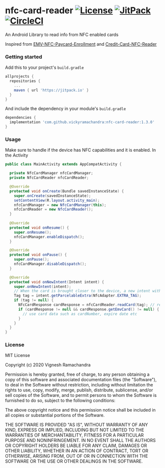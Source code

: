 # nfc-card-reader [![License](http://img.shields.io/:License-MIT-blue.svg)](https://opensource.org/licenses/MIT) [![JitPack](https://jitpack.io/v/vickyramachandra/nfc-card-reader.svg)](https://jitpack.io/#vickyramachandra/nfc-card-reader) [![CircleCI](https://circleci.com/gh/vickyramachandra/nfc-card-reader.svg?style=svg)](https://circleci.com/gh/vickyramachandra/nfc-card-reader)

An Android Library to read info from NFC enabled cards

Inspired from [EMV-NFC-Paycard-Enrollment](https://github.com/devnied/EMV-NFC-Paycard-Enrollment) and [Credit-Card-NFC-Reader](https://github.com/pro100svitlo/Credit-Card-NFC-Reader)

### Getting started
Add this to your project's `build.gradle`
```groovy
allprojects {
  repositories {
    ...
    maven { url 'https://jitpack.io' }
  }
}
```

And include the dependency in your module's `build.gradle`
```groovy
dependencies {
  implementation 'com.github.vickyramachandra:nfc-card-reader:1.3.0'
}
```

### Usage
Make sure to handle if the device has NFC capabilities and it is enabled. In the Activity

```java
public class MainActivity extends AppCompatActivity {

  private NfcCardManager nfcCardManager;
  private NfcCardReader nfcCardReader;

  @Override
  protected void onCreate(Bundle savedInstanceState) {
    super.onCreate(savedInstanceState);
    setContentView(R.layout.activity_main);
    nfcCardManager = new NfcCardManager(this);
    nfcCardReader = new NfcCardReader();
  }
  
  @Override
  protected void onResume() {
    super.onResume();
    nfcCardManager.enableDispatch();
  }

  @Override
  protected void onPause() {
    super.onPause();
    nfcCardManager.disableDispatch();
  }

  @Override
  protected void onNewIntent(Intent intent) {
    super.onNewIntent(intent);
    // When the card is brought closer to the device, a new intent with TAG info is dispatched
    Tag tag = intent.getParcelableExtra(NfcAdapter.EXTRA_TAG);
    if (tag != null) {
      NfcCardResponse cardResponse = nfcCardReader.readCard(tag); // read the card data with tag
      if (cardResponse != null && cardResponse.getEmvCard() != null) {
        // use card data such as cardNumber, expire date etc
      }
    }
  }
}  
```

### License
MIT License

Copyright (c) 2020 Vignesh Ramachandra

Permission is hereby granted, free of charge, to any person obtaining a copy
of this software and associated documentation files (the "Software"), to deal
in the Software without restriction, including without limitation the rights
to use, copy, modify, merge, publish, distribute, sublicense, and/or sell
copies of the Software, and to permit persons to whom the Software is
furnished to do so, subject to the following conditions:

The above copyright notice and this permission notice shall be included in all
copies or substantial portions of the Software.

THE SOFTWARE IS PROVIDED "AS IS", WITHOUT WARRANTY OF ANY KIND, EXPRESS OR
IMPLIED, INCLUDING BUT NOT LIMITED TO THE WARRANTIES OF MERCHANTABILITY,
FITNESS FOR A PARTICULAR PURPOSE AND NONINFRINGEMENT. IN NO EVENT SHALL THE
AUTHORS OR COPYRIGHT HOLDERS BE LIABLE FOR ANY CLAIM, DAMAGES OR OTHER
LIABILITY, WHETHER IN AN ACTION OF CONTRACT, TORT OR OTHERWISE, ARISING FROM,
OUT OF OR IN CONNECTION WITH THE SOFTWARE OR THE USE OR OTHER DEALINGS IN THE
SOFTWARE.
